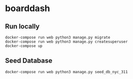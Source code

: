# boarddash

## Run locally
```
docker-compose run web python3 manage.py migrate
docker-compose run web python3 manage.py createsuperuser
docker-compose up
```
## Seed Database
```
docker-compose run web python3 manage.py seed_db_nyc_311
```
